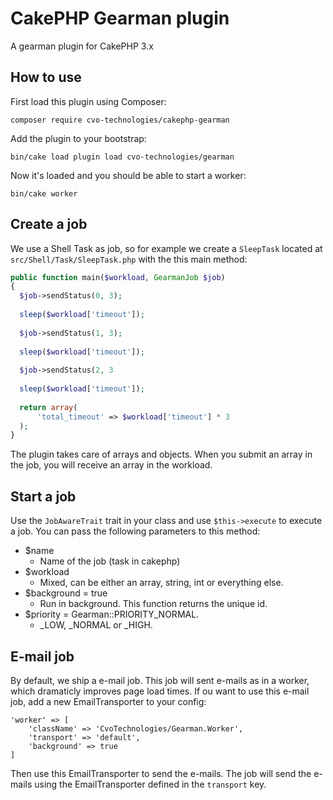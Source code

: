 # CakePHP Gearman plugin
A gearman plugin for CakePHP 3.x

## How to use
First load this plugin using Composer:
```
composer require cvo-technologies/cakephp-gearman
```
Add the plugin to your bootstrap:
```
bin/cake load plugin load cvo-technologies/gearman
```

Now it's loaded and you should be able to start a worker:
```
bin/cake worker
```

## Create a job
We use a Shell Task as job, so for example we create a `SleepTask` located at `src/Shell/Task/SleepTask.php` with the this main method:
```php
public function main($workload, GearmanJob $job)
{
  $job->sendStatus(0, 3);
  
  sleep($workload['timeout']);
  
  $job->sendStatus(1, 3);
  
  sleep($workload['timeout']);
  
  $job->sendStatus(2, 3
  
  sleep($workload['timeout']);
  
  return array(
      'total_timeout' => $workload['timeout'] * 3
  );
}
```
The plugin takes care of arrays and objects. When you submit an array in the job, you will receive an array in the workload.

## Start a job
Use the `JobAwareTrait` trait in your class and use `$this->execute` to execute a job. You can pass the following parameters to this method: 
* $name
  * Name of the job (task in cakephp)
* $workload
  * Mixed, can be either an array, string, int or everything else. 
* $background = true
  * Run in background. This function returns the unique id.
* $priority = Gearman::PRIORITY_NORMAL.
  * _LOW, _NORMAL or _HIGH.

## E-mail job
By default, we ship a e-mail job. This job will sent e-mails as in a worker, which dramaticly improves page load times. If ou want to use this e-mail job, add a new EmailTransporter to your config:
```
'worker' => [
    'className' => 'CvoTechnologies/Gearman.Worker',
    'transport' => 'default',
    'background' => true
]
```
Then use this EmailTransporter to send the e-mails. The job will send the e-mails using the EmailTransporter defined in the `transport` key.
